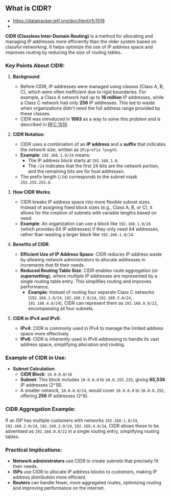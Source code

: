 ## What is CIDR?

- https://datatracker.ietf.org/doc/html/rfc1519
- 
**CIDR (Classless Inter-Domain Routing)** is a method for allocating and managing IP addresses more efficiently than the older system based on classful networking. 
It helps optimize the use of IP address space and improves routing by reducing the size of routing tables.

### Key Points About CIDR:
1. **Background**:
   - Before CIDR, IP addresses were managed using classes (Class A, B, C), which were often inefficient due to rigid boundaries. For example, a Class A network had up to **16 million** IP addresses, while a Class C network had only **256** IP addresses. This led to waste when organizations didn’t need the full address range provided by these classes.
   - CIDR was introduced in **1993** as a way to solve this problem and is described in [RFC 1519](https://datatracker.ietf.org/doc/html/rfc1519).

2. **CIDR Notation**:
   - CIDR uses a combination of an **IP address** and a **suffix** that indicates the network size, written as `IP/prefix length`.
   - **Example**: `192.168.1.0/24` means:
     - The IP address block starts at `192.168.1.0`.
     - The `/24` indicates that the first 24 bits are the network portion, and the remaining bits are for host addresses.
   - The prefix length (`/24`) corresponds to the subnet mask `255.255.255.0`.

3. **How CIDR Works**:
   - CIDR breaks IP address space into more flexible subnet sizes. Instead of assigning fixed block sizes (e.g., Class A, B, or C), it allows for the creation of subnets with variable lengths based on need.
   - **Example**: An organization can use a block like `192.168.1.0/26` (which provides 64 IP addresses) if they only need 64 addresses, rather than wasting a larger block like `192.168.1.0/24`.

4. **Benefits of CIDR**:
   - **Efficient Use of IP Address Space**: CIDR reduces IP address waste by allowing network administrators to allocate addresses in increments that fit their needs.
   - **Reduced Routing Table Size**: CIDR enables route aggregation (or **supernetting**), where multiple IP addresses are represented by a single routing table entry. This simplifies routing and improves performance.
     - **Example**: Instead of routing four separate Class C networks (`192.168.1.0/24`, `192.168.2.0/24`, `192.168.3.0/24`, `192.168.4.0/24`), CIDR can represent them as `192.168.0.0/22`, encompassing all four subnets.

5. **CIDR in IPv4 and IPv6**:
   - **IPv4**: CIDR is commonly used in IPv4 to manage the limited address space more effectively.
   - **IPv6**: CIDR is inherently used in IPv6 addressing to handle its vast address space, simplifying allocation and routing.

### Example of CIDR in Use:
- **Subnet Calculation**:
  - **CIDR Block**: `10.0.0.0/16`
  - **Subnet**: This block includes `10.0.0.0` to `10.0.255.255`, giving **65,536** IP addresses (2^16).
  - A smaller network, `10.0.0.0/24`, would cover `10.0.0.0` to `10.0.0.255`, offering **256** IP addresses (2^8).

### CIDR Aggregation Example:
If an ISP has multiple customers with networks `192.168.1.0/24`, `192.168.2.0/24`, `192.168.3.0/24`, `192.168.4.0/24`, CIDR allows these to be advertised as `192.168.0.0/22` in a single routing entry, simplifying routing tables.

### Practical Implications:
- **Network administrators** use CIDR to create subnets that precisely fit their needs.
- **ISPs** use CIDR to allocate IP address blocks to customers, making IP address distribution more efficient.
- **Routers** can handle fewer, more aggregated routes, optimizing routing and improving performance on the internet.
